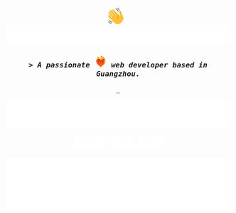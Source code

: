 <h1></h1>

<h4 align="center">
  <a href="#"><img src="./widgets/wave.svg" height="38" width="38" alt="👋" title="👋" /></a>
  <span>&nbsp;&nbsp;</span>
  <a href="https://perlou.top" title="perlou.top">
    <picture>
      <source media="(prefers-color-scheme: dark)" srcset="./widgets/title-dark.svg">
      <img alt="Hello World! I am Perlou." src="/widgets/title-light.svg">
    </picture>
  </a>
</h4>

<h3 align="center">
  <a href="#" data-fix-readme-link-style></a>
  <i>
    <samp>
      > A passionate <a href="#"><img src="./widgets/heart-on-fire.webp" alt="❤️‍🔥" title="❤️‍🔥" height="28" width="28" /></a> web developer based in Guangzhou.
    </samp>
  </i>
</h3>

<p align="center"><samp>_</samp></p>

<h4 align="center">
  <a href="#"><img
    alt="total GitHub stars"
    src="https://raw.githubusercontent.com/perlou/perlou/release/total-github-stars.svg"
  /></a>
</h4>

<p align="center">
  <a href="https://perlou.top"><img
    alt="blog"
    height="24px"
    src="https://raw.githubusercontent.com/perlou/perlou/release/badge-blog.svg"
  /></a>
  <span>&nbsp;</span>
  <a href="https://www.instagram.com/perlou666"><img
    alt="Instagram"
    height="24px"
    src="https://raw.githubusercontent.com/perlou/perlou/release/badge-instagram.svg"
  /></a>
  <span>&nbsp;</span>
  <a href="https://x.com/perlou666"><img
    alt="Twitter"
    height="24px"
    src="https://raw.githubusercontent.com/perlou/perlou/release/badge-twitter.svg"
  /></a>
</p>

<h4></h4>

<p align="center">
  <a href="https://github.com/perlou/perlou/scirpts/svgs/github-top-languages.js">
    <picture>
      <source media="(prefers-color-scheme: dark)" srcset="https://raw.githubusercontent.com/perlou/perlou/release/github-top-languages-dark.svg">
      <img alt="GitHub Top Languages" src="https://raw.githubusercontent.com/perlou/perlou/release/github-top-languages-light.svg">
    </picture>
  </a>
</p>
